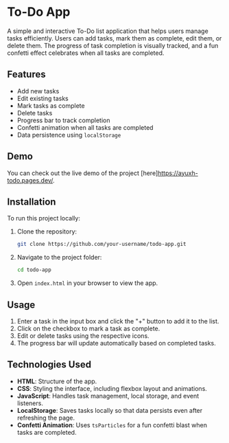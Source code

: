 # To-Do App

A simple and interactive To-Do list application that helps users manage tasks efficiently. Users can add tasks, mark them as complete, edit them, or delete them. The progress of task completion is visually tracked, and a fun confetti effect celebrates when all tasks are completed.

## Features

- Add new tasks
- Edit existing tasks
- Mark tasks as complete
- Delete tasks
- Progress bar to track completion
- Confetti animation when all tasks are completed
- Data persistence using `localStorage`

## Demo

You can check out the live demo of the project [here]https://ayuxh-todo.pages.dev/.

## Installation

To run this project locally:

1. Clone the repository:
   ```bash
   git clone https://github.com/your-username/todo-app.git
   ```
2. Navigate to the project folder:
   ```bash
   cd todo-app
   ```
3. Open `index.html` in your browser to view the app.

## Usage

1. Enter a task in the input box and click the "+" button to add it to the list.
2. Click on the checkbox to mark a task as complete.
3. Edit or delete tasks using the respective icons.
4. The progress bar will update automatically based on completed tasks.

## Technologies Used

- **HTML**: Structure of the app.
- **CSS**: Styling the interface, including flexbox layout and animations.
- **JavaScript**: Handles task management, local storage, and event listeners.
- **LocalStorage**: Saves tasks locally so that data persists even after refreshing the page.
- **Confetti Animation**: Uses `tsParticles` for a fun confetti blast when tasks are completed.

